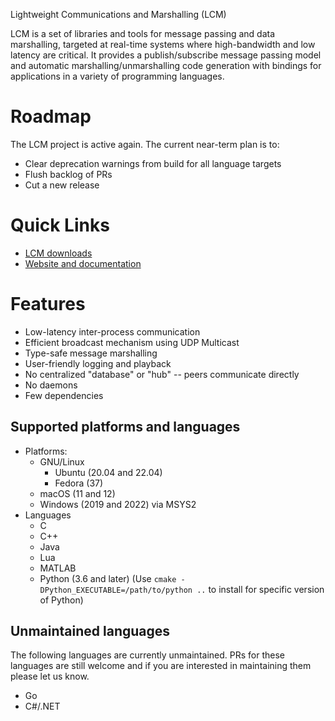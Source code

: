 Lightweight Communications and Marshalling (LCM)

LCM is a set of libraries and tools for message passing and data marshalling,
targeted at real-time systems where high-bandwidth and low latency are
critical. It provides a publish/subscribe message passing model and automatic
marshalling/unmarshalling code generation with bindings for applications in a
variety of programming languages.

# Roadmap

The LCM project is active again. The current near-term plan is to:

* Clear deprecation warnings from build for all language targets
* Flush backlog of PRs
* Cut a new release

# Quick Links

* [LCM downloads](https://github.com/lcm-proj/lcm/releases)
* [Website and documentation](https://lcm-proj.github.io/lcm)

# Features

* Low-latency inter-process communication
* Efficient broadcast mechanism using UDP Multicast
* Type-safe message marshalling
* User-friendly logging and playback
* No centralized "database" or "hub" -- peers communicate directly
* No daemons
* Few dependencies

## Supported platforms and languages

* Platforms:
  * GNU/Linux
      * Ubuntu (20.04 and 22.04)
      * Fedora (37)
  * macOS (11 and 12)
  * Windows (2019 and 2022) via MSYS2
* Languages
  * C
  * C++
  * Java
  * Lua
  * MATLAB
  * Python (3.6 and later) (Use `cmake -DPython_EXECUTABLE=/path/to/python ..` to install for specific version of Python)

## Unmaintained languages

The following languages are currently unmaintained. PRs for these languages are still welcome and if
you are interested in maintaining them please let us know.

 * Go
 * C#/.NET
